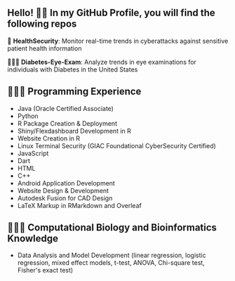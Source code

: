 ## Hello! 👋🏾 In my GitHub Profile, you will find the following repos

🏥 **HealthSecurity**: Monitor real-time trends in cyberattacks against sensitive patient health information 

👩🏾‍⚕️ **Diabetes-Eye-Exam**: Analyze trends in eye examinations for individuals with Diabetes in the United States 

## 👩🏾‍💻 Programming Experience 
- Java (Oracle Certified Associate)
- Python
- R Package Creation & Deployment
- Shiny/Flexdashboard Development in R
- Website Creation in R 
- Linux Terminal Security (GIAC Foundational CyberSecurity Certified)
- JavaScript
- Dart
- HTML
- C++
- Android Application Development
- Website Design & Development
- Autodesk Fusion for CAD Design
- LaTeX Markup in RMarkdown and Overleaf

## 👩🏾‍🔬 Computational Biology and Bioinformatics Knowledge 
- Data Analysis and Model Development (linear regression, logistic regression, mixed effect models, t-test, ANOVA, Chi-square test, Fisher's exact test)

<!--
**Mal-Shan/Mal-Shan** is a ✨ _special_ ✨ repository because its `README.md` (this file) appears on your GitHub profile.

Here are some ideas to get you started:

- 🔭 I’m currently working on ...
- 🌱 I’m currently learning ...
- 👯 I’m looking to collaborate on ...
- 🤔 I’m looking for help with ...
- 💬 Ask me about ...
- 📫 How to reach me: ...
- 😄 Pronouns: ...
- ⚡ Fun fact: ...
-->
